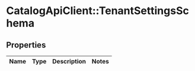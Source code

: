 # CatalogApiClient::TenantSettingsSchema

## Properties
Name | Type | Description | Notes
------------ | ------------- | ------------- | -------------


